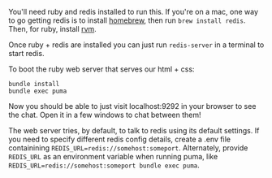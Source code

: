 You'll need ruby and redis installed to run this.  If you're on a mac, one way to go getting redis is to install [homebrew](https://brew.sh/), then run `brew install redis`.  Then, for ruby, install [rvm](https://rvm.io/).

Once ruby + redis are installed you can just run `redis-server` in a terminal to start redis.

To boot the ruby web server that serves our html + css:

```
bundle install
bundle exec puma
```

Now you should be able to just visit localhost:9292 in your browser to see the chat.  Open it in a few windows to chat between them!

The web server tries, by default, to talk to redis using its default settings.  If you need to specify different redis config details, create a .env file containining `REDIS_URL=redis://somehost:someport`.  Alternately, provide `REDIS_URL` as an environment variable when running puma, like `REDIS_URL=redis://somehost:someport bundle exec puma`.
